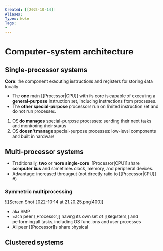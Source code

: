```yaml
---
Created: [[2022-10-14]]
Aliases: 
Types: Note
Tags: 
- 
---
```

# Computer-system architecture
## Single-processor systems
**Core**: the component executing instructions and registers for storing data locally
- The **one** main [[Processor|CPU]] with its core is capable of executing a **general-purpose** instruction set, including instructions from processes. 
- The **other special-purpose** processors run on limited instruction set and do not run processes. 
1. OS **do manages** special-purpose processes: sending their next tasks and monitoring their status
2. OS **doesn't manage** special-purpose processes: low-level components and built in hardware

## Multi-processor systems
- Traditionally, **two** or **more single-core** [[Processor|CPU]] share **computer bus** and sometimes clock, memory, and peripheral devices. 
- Advantage: increased througput (not directly ratio to [[Processor|CPU]] #)
### Symmetric multiprocessing
![[Screen Shot 2022-10-14 at 21.20.25.png|400]]
- aka SMP
- Each peer [[Processor]] having its own set of [[Registers]] and performing all tasks, including OS functions and user processes
- All peer [[Processor]]s share physical 

## Clustered systems
